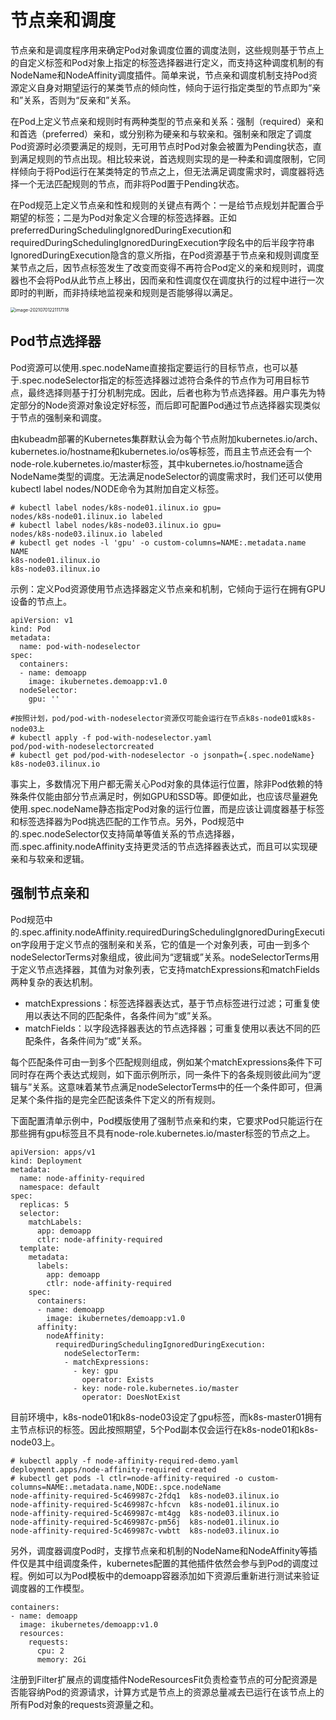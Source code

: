 # 节点亲和调度

​	节点亲和是调度程序用来确定Pod对象调度位置的调度法则，这些规则基于节点上的自定义标签和Pod对象上指定的标签选择器进行定义，而支持这种调度机制的有NodeName和NodeAffinity调度插件。简单来说，节点亲和调度机制支持Pod资源定义自身对期望运行的某类节点的倾向性，倾向于运行指定类型的节点即为“亲和”关系，否则为“反亲和”关系。

​	在Pod上定义节点亲和规则时有两种类型的节点亲和关系：强制（required）亲和和首选（preferred）亲和，或分别称为硬亲和与软亲和。强制亲和限定了调度Pod资源时必须要满足的规则，无可用节点时Pod对象会被置为Pending状态，直到满足规则的节点出现。相比较来说，首选规则实现的是一种柔和调度限制，它同样倾向于将Pod运行在某类特定的节点之上，但无法满足调度需求时，调度器将选择一个无法匹配规则的节点，而非将Pod置于Pending状态。

​	在Pod规范上定义节点亲和性和规则的关键点有两个：一是给节点规划并配置合乎期望的标签；二是为Pod对象定义合理的标签选择器。正如preferredDuringSchedulingIgnoredDuringExecution和requiredDuringSchedulingIgnoredDuringExecution字段名中的后半段字符串IgnoredDuringExecution隐含的意义所指，在Pod资源基于节点亲和规则调度至某节点之后，因节点标签发生了改变而变得不再符合Pod定义的亲和规则时，调度器也不会将Pod从此节点上移出，因而亲和性调度仅在调度执行的过程中进行一次即时的判断，而非持续地监视亲和规则是否能够得以满足。

 <img src="/Users/apple/Library/Application Support/typora-user-images/image-20210701221117118.png" alt="image-20210701221117118" style="zoom:50%;" />



## Pod节点选择器

​	Pod资源可以使用.spec.nodeName直接指定要运行的目标节点，也可以基于.spec.nodeSelector指定的标签选择器过滤符合条件的节点作为可用目标节点，最终选择则基于打分机制完成。因此，后者也称为节点选择器。用户事先为特定部分的Node资源对象设定好标签，而后即可配置Pod通过节点选择器实现类似于节点的强制亲和调度。

​	由kubeadm部署的Kubernetes集群默认会为每个节点附加kubernetes.io/arch、kubernetes.io/hostname和kubernetes.io/os等标签，而且主节点还会有一个node-role.kubernetes.io/master标签，其中kubernetes.io/hostname适合NodeName类型的调度。无法满足nodeSelector的调度需求时，我们还可以使用kubectl label nodes/NODE命令为其附加自定义标签。

```shell
# kubectl label nodes/k8s-node01.ilinux.io gpu=
nodes/k8s-node01.ilinux.io labeled
# kubectl label nodes/k8s-node03.ilinux.io gpu=
nodes/k8s-node03.ilinux.io labeled
# kubectl get nodes -l 'gpu' -o custom-columns=NAME:.metadata.name
NAME
k8s-node01.ilinux.io
k8s-node03.ilinux.io
```

示例：定义Pod资源使用节点选择器定义节点亲和机制，它倾向于运行在拥有GPU设备的节点上。

```shell
apiVersion: v1
kind: Pod
metadata:
  name: pod-with-nodeselector
spec:
  containers:
  - name: demoapp
    image: ikubernetes.demoapp:v1.0
  nodeSelector:
    gpu: ''

#按照计划，pod/pod-with-nodeselector资源仅可能会运行在节点k8s-node01或k8s-node03上
# kubectl apply -f pod-with-nodeselector.yaml
pod/pod-with-nodeselectorcreated
# kubectl get pod/pod-with-nodeselector -o jsonpath={.spec.nodeName}
k8s-node03.ilinux.io
```

​	事实上，多数情况下用户都无需关心Pod对象的具体运行位置，除非Pod依赖的特殊条件仅能由部分节点满足时，例如GPU和SSD等。即便如此，也应该尽量避免使用.spec.nodeName静态指定Pod对象的运行位置，而是应该让调度器基于标签和标签选择器为Pod挑选匹配的工作节点。另外，Pod规范中的.spec.nodeSelector仅支持简单等值关系的节点选择器，而.spec.affinity.nodeAffinity支持更灵活的节点选择器表达式，而且可以实现硬亲和与软亲和逻辑。



## 强制节点亲和

​	Pod规范中的.spec.affinity.nodeAffinity.requiredDuringSchedulingIgnoredDuringExecution字段用于定义节点的强制亲和关系，它的值是一个对象列表，可由一到多个nodeSelectorTerms对象组成，彼此间为“逻辑或”关系。nodeSelectorTerms用于定义节点选择器，其值为对象列表，它支持matchExpressions和matchFields两种复杂的表达机制。

- ​	matchExpressions：标签选择器表达式，基于节点标签进行过滤；可重复使用以表达不同的匹配条件，各条件间为“或”关系。
- ​	matchFields：以字段选择器表达的节点选择器；可重复使用以表达不同的匹配条件，各条件间为“或”关系。

​	每个匹配条件可由一到多个匹配规则组成，例如某个matchExpressions条件下可同时存在两个表达式规则，如下面示例所示，同一条件下的各条规则彼此间为“逻辑与”关系。这意味着某节点满足nodeSelectorTerms中的任一个条件即可，但满足某个条件指的是完全匹配该条件下定义的所有规则。

​	下面配置清单示例中，Pod模版使用了强制节点亲和约束，它要求Pod只能运行在那些拥有gpu标签且不具有node-role.kubernetes.io/master标签的节点之上。

```shell
apiVersion: apps/v1
kind: Deployment
metadata:
  name: node-affinity-required
  namespace: default
spec:
  replicas: 5
  selector:
    matchLabels:
      app: demoapp
      ctlr: node-affinity-required
  template:
    metadata:
      labels:
        app: demoapp
        ctlr: node-affinity-required
    spec:
      containers:
      - name: demoapp
        image: ikubernetes/demoapp:v1.0
      affinity:
        nodeAffinity:
          requiredDuringSchedulingIgnoredDuringExecution:
            nodeSelectorTerm:
            - matchExpressions:
              - key: gpu
                operator: Exists
              - key: node-role.kubernetes.io/master
                operator: DoesNotExist
```

​	目前环境中，k8s-node01和k8s-node03设定了gpu标签，而k8s-master01拥有主节点标识的标签。因此按照期望，5个Pod副本仅会运行在k8s-node01和k8s-node03上。

```shell
# kubectl apply -f node-affinity-required-demo.yaml
deployment.apps/node-affinity-required created
# kubectl get pods -l ctlr=node-affinity-required -o custom-columns=NAME:.metadata.name,NODE:.spce.nodeName
node-affinity-required-5c469987c-2fdq1	k8s-node03.ilinux.io
node-affinity-required-5c469987c-hfcvn	k8s-node01.ilinux.io
node-affinity-required-5c469987c-mt4gg	k8s-node03.ilinux.io
node-affinity-required-5c469987c-pm56j	k8s-node01.ilinux.io
node-affinity-required-5c469987c-vwbtt	k8s-node03.ilinux.io
```

​	另外，调度器调度Pod时，支撑节点亲和机制的NodeName和NodeAffinity等插件仅是其中组调度条件，kubernetes配置的其他插件依然会参与到Pod的调度过程。例如可以为Pod模板中的demoapp容器添加如下资源后重新进行测试来验证调度器的工作模型。

```shell
containers:
- name: demoapp
  image: ikubernetes/demoapp:v1.0
  resources:
    requests:
      cpu: 2
      memory: 2Gi
```

​	注册到Filter扩展点的调度插件NodeResourcesFit负责检查节点的可分配资源是否能容纳Pod的资源请求，计算方式是节点上的资源总量减去已运行在该节点上的所有Pod对象的requests资源量之和。